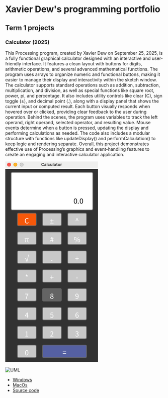 # Xavier Dew's programming portfolio

## Term 1 projects

### Calculator (2025)

This Processing program, created by Xavier Dew on September 25, 2025, is a fully functional graphical calculator designed with an interactive and user-friendly interface. It features a clean layout with buttons for digits, arithmetic operations, and several advanced mathematical functions. The program uses arrays to organize numeric and functional buttons, making it easier to manage their display and interactivity within the sketch window.
The calculator supports standard operations such as addition, subtraction, multiplication, and division, as well as special functions like square root, power, pi, and percentage. It also includes utility controls like clear (C), sign toggle (±), and decimal point (.), along with a display panel that shows the current input or computed result. Each button visually responds when hovered over or clicked, providing clear feedback to the user during operation.
Behind the scenes, the program uses variables to track the left operand, right operand, selected operator, and resulting value. Mouse events determine when a button is pressed, updating the display and performing calculations as needed. The code also includes a modular structure with functions like updateDisplay() and performCalculation() to keep logic and rendering separate. Overall, this project demonstrates effective use of Processing’s graphics and event-handling features to create an engaging and interactive calculator application.

![RunningCalculator](https://github.com/XavierDew/xd/blob/main/Images/%20Calc.png?raw=true)

![UML]( <img width="850" height="283" alt="image" src="https://github.com/user-attachments/assets/85a0491c-826e-42f0-8624-79e0a960499f" />)


* [Windows](https://github.com/XavierDew/xd/blob/main/src/Calc/windows-amd64.zip)
* [MacOs](https://github.com/XavierDew/xd/blob/main/src/Calc/macos-aarch64.zip)
* [Source code](https://github.com/XavierDew/xd/tree/main/src)
